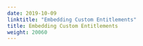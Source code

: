 ```yaml
---
date: 2019-10-09
linktitle: "Embedding Custom Entitlements"
title: Embedding Custom Entitlements
weight: 20060
---
```

